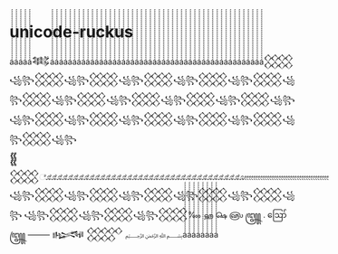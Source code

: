 # unicode-ruckus
á́́́́́́́́́́́́́́́́́́́́́́́́́́́́́á́́́́́́́́́́́́́́́́́́́́́́́́́́́́́á́́́́́́́́́́́́́́́́́́́́́́́́́́́́́á́́́́́́́́́́́́́́́́́́́́́́́́́́́́́á́́́́́́́́́́́́́́́́́́́́́́́́́́́́́𒈟á́́́́́́́́́́́́́́́́́́́́́́́́́́́́́á́́́́́́́́́́́́́́́́́́́́́́́́́́́́́á́́́́́́́́́́́́́́́́́́́́́́́́́́́́́á́́́́́́́́́́́́́́́́́́́́́́́́́́́́́á́́́́́́́́́́́́́́́́́́́́́́́́́́́́́á́́́́́́́́́́́́́́́́́́́́́́́́́́́́́á́́́́́́́́́́́́́́́́́́́́́́́́́́́́́á́́́́́́́́́́́́́́́́́́́́́́́́́́́́́á́́́́́́́́́́́́́́́́́́́́́́́́́́́́́á́́́́́́́́́́́́́́́́́́́́́́́́́́́́́á́́́́́́́́́́́́́́́́́́́́́́́́́́́́́á́́́́́́́́́́́́́́́́́́́́́́́́́́́́́á́́́́́́́́́́́́́́́́́́́́́́́́́́́́́á́́́́́́́́́́́́́́́́́́́́́́́́́́́́́á́́́́́́́́́́́́́́́́́́́́́́́́́́́́́á́́́́́́́́́́́́́́́́́́́́́́́́́́́́́á́́́́́́́́́́́́́́́́́́́́́́́́́́́́́á́́́́́́́́́́́́́́́́́́́́́́́́́́́́́á́́́́́́́́́́́́́́́́́́́́́́́́́́́́́á́́́́́́́́́́́́́́́́́́́́́́́́́́́́́á́́́́́́́́́́́́́́́́́́́́́́́́́́́́́á́́́́́́́́́́́́́́́́́́́́́́́́́́́́́á́́́́́́́́́́́́́́́́́́́́́́́́́́́́́á́́́́́́́́́́́́́́́́́́́́́́́́́́́́́á́́́́́́́́́́́́́́́́́́́́́́́́́́́́́á́́́́́́́́́́́́́́́́́́́́́́́́́́́́́á́́́́́́́́́́́́́́́́́́́́́́́́́́́́́á́́́́́́́́́́́́́́́́́́́́́́́́́́́́́á́́́́́́́́́́́́́́́́́́́́́́́́́́́́́á́́́́́́́́́́́́́́́́́́́́́́́́́́́́́á́́́́́́́́́́́́́́́́́́́́́́́́́́́́́á́́́́́́́́́́́́́́́́́́́́́́́́́́́́́á́́́́́́́́́́́́́́́́́́́́́́́́́́́́́á́́́́́́́́́́́́́́́́́́́́́́́́́́́́́á́́́́́́́́́́́́́́́́́́́́́́́́́́́́́á́́́́́́́́́́́́́́́́́́́́́́́́́́́́́á́́́́́́́́́́́́́́́́́́́́́́́́́́́́́á́́́́́́́́́́́́́́́́́́́́́́́́́́́́́á́́́́́́́́́́́́́́́́́́́́́́́́́́́́́á́́́́́́́́́́́́́́́́́́́́́́́́́́́́́á́́́́́́́́́́́́́́́́́́́́́́́́́́́́́á́́́́́́́́́́́́́́́́́́́́́́́́́́́́́á́́́́́́́́́́́́́́́́́́́́́́́́́́́́́á́́́́́́́́́́́́́́́́́́́́́́́́́́́́́á́́́́́́́́́́́́́́́́́́́́́́́́́́́́́á́́́́́́́́́́́́́́́́́́́́́́́́́́́́́á́́́́́́́́́́́́́́́́́́́́́́́́́́́́́á́́́́́́́́́́́́́́́́́́́́́́́́́́́́́𒐪꧁꧂𒐪꧁꧂𒐪꧁꧂𒐪꧁꧂𒐪꧁꧂𒐪꧁꧂𒐪꧁꧂𒐪꧁꧂𒐪꧁꧂𒐪꧁꧂𒐪꧁꧂ ꧁꧂𒐪꧁꧂𒐪꧁꧂𒐪꧁꧂𒐪꧁꧂𒐪꧁꧂𒐪꧁꧂𒐸𒐪ೋೋೋೋೋೋೋೋೋೋೋೋೋೋೋೋೋೋೋೋೋೋೋೋೋೋೋೋೋೋೋೋೋೋೋೋೋ꧁꧂𒐪꧁꧂𒐪꧁꧂𒐪꧁꧂𒐪꧁꧂𒐪꧁꧂ ꧁꧂𒐪꧁꧂𒐪꧁꧂𒐪‱  ஹ  ௸  ௵  ꧄  .  ဪ  ꧅  ⸻  𒈙  𒐫  ﷽á́́́́́́́́́́́́́́́́́́́́́́́́́́́́́á́́́́́́́́́́́́́́́́́́́́́́́́́́́́́á́́́́́́́́́́́́́́́́́́́́́́́́́́́́́á́́́́́́́́́́́́́́́́́́́́́́́́́́́́́á́́́́́́́́́́́́́́́́́́́́́́́́́́́́́á́́́́́́́́́́́́́́́́́́́́́́́́́́́́́á́́́́́́́́́́́́́́́́́́́́́́́́́́́́́á́́́́́́́́́́́́́́́́́́́́́́́́́́́́́
